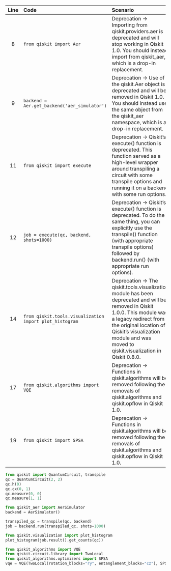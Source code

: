 | Line | Code | Scenario | Reference | Artifact | Refactoring |
| :--: | :--- | :------- | :-------: | :------- | :---------- |
| 8 | `from qiskit import Aer` | Deprecation -> Importing from qiskit.providers.aer is deprecated and will stop working in Qiskit 1.0. You should instead import from qiskit_aer, which is a drop-in replacement. | d632081c-97e1-4fa4-b5aa-e11204bcd570 | qiskit.Aer | `from qiskit_aer import AerSimulator` |
| 9 | `backend = Aer.get_backend('aer_simulator')` | Deprecation -> Use of the qiskit.Aer object is deprecated and will be removed in Qiskit 1.0. You should instead use the same object from the qiskit_aer namespace, which is a drop-in replacement. | d0282943-2571-4dc2-8039-7d6e97e0d38a | Aer.get_backend | `backend = AerSimulator()` |
| 11 | `from qiskit import execute` | Deprecation -> Qiskit’s execute() function is deprecated. This function served as a high-level wrapper around transpiling a circuit with some transpile options and running it on a backend with some run options. | 0b78d58d-ae5a-415b-aabc-02e0532a0c9e | qiskit.execute | `from qiskit import transpile` |
| 12 | `job = execute(qc, backend, shots=1000)` | Deprecation -> Qiskit’s execute() function is deprecated. To do the same thing, you can explicitly use the transpile() function (with appropriate transpile options) followed by backend.run() (with appropriate run options). | 0b78d58d-ae5a-415b-aabc-02e0532a0c9e | execute | `transpiled_qc = transpile(qc, backend)`<br>`job = backend.run(transpiled_qc, shots=1000)` |
| 14 | `from qiskit.tools.visualization import plot_histogram` | Deprecation -> The qiskit.tools.visualization module has been deprecated and will be removed in Qiskit 1.0.0. This module was a legacy redirect from the original location of Qiskit’s visualization module and was moved to qiskit.visualization in Qiskit 0.8.0. | 8f039439-6b74-4203-9559-e21f717e31c3 | qiskit.tools.visualization | `from qiskit.visualization import plot_histogram` |
| 17 | `from qiskit.algorithms import VQE` | Deprecation -> Functions in qiskit.algorithms will be removed following the removals of qiskit.algorithms and qiskit.opflow in Qiskit 1.0. | d7538a7d-ba0b-421e-b071-75f53af32e7f | qiskit.algorithms.VQE | `from qiskit_algorithms import VQE` |
| 19 | `from qiskit import SPSA` | Deprecation -> Functions in qiskit.algorithms will be removed following the removals of qiskit.algorithms and qiskit.opflow in Qiskit 1.0. | d7538a7d-ba0b-421e-b071-75f53af32e7f | qiskit.SPSA | `from qiskit_algorithms.optimizers import SPSA` |


```python
from qiskit import QuantumCircuit, transpile
qc = QuantumCircuit(2, 2)
qc.h(0)
qc.cx(0, 1)
qc.measure(0, 0)
qc.measure(1, 1)

from qiskit_aer import AerSimulator
backend = AerSimulator()

transpiled_qc = transpile(qc, backend)
job = backend.run(transpiled_qc, shots=1000)

from qiskit.visualization import plot_histogram
plot_histogram(job.result().get_counts(qc))

from qiskit_algorithms import VQE
from qiskit.circuit.library import TwoLocal
from qiskit_algorithms.optimizers import SPSA
vqe = VQE(TwoLocal(rotation_blocks="ry", entanglement_blocks="cz"), SPSA())
```
